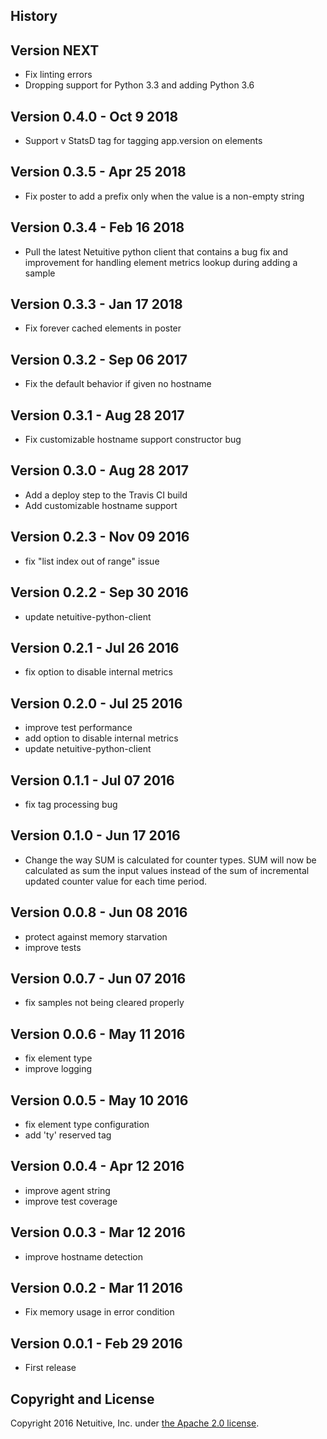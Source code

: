History
-------
Version NEXT
---------------------------
* Fix linting errors
* Dropping support for Python 3.3 and adding Python 3.6

Version 0.4.0 - Oct 9 2018
---------------------------
* Support v StatsD tag for tagging app.version on elements

Version 0.3.5 - Apr 25 2018
---------------------------
* Fix poster to add a prefix only when the value is a non-empty string

Version 0.3.4 - Feb 16 2018
---------------------------
* Pull the latest Netuitive python client that contains a bug fix and improvement for handling element metrics lookup during adding a sample

Version 0.3.3 - Jan 17 2018
---------------------------
* Fix forever cached elements in poster

Version 0.3.2 - Sep 06 2017
---------------------------
* Fix the default behavior if given no hostname

Version 0.3.1 - Aug 28 2017
---------------------------
* Fix customizable hostname support constructor bug

Version 0.3.0 - Aug 28 2017
---------------------------
* Add a deploy step to the Travis CI build
* Add customizable hostname support

Version 0.2.3 - Nov 09 2016
---------------------------
* fix "list index out of range" issue

Version 0.2.2 - Sep 30 2016
---------------------------
* update netuitive-python-client

Version 0.2.1 - Jul 26 2016
---------------------------
* fix option to disable internal metrics

Version 0.2.0 - Jul 25 2016
---------------------------
* improve test performance
* add option to disable internal metrics
* update netuitive-python-client

Version 0.1.1 - Jul 07 2016
---------------------------
* fix tag processing bug

Version 0.1.0 - Jun 17 2016
---------------------------
* Change the way SUM is calculated for counter types. SUM will now be calculated as sum the input values instead of the sum of incremental updated counter value for each time period.

Version 0.0.8 - Jun 08 2016
---------------------------
* protect against memory starvation
* improve tests

Version 0.0.7 - Jun 07 2016
---------------------------
* fix samples not being cleared properly

Version 0.0.6 - May 11 2016
---------------------------
* fix element type
* improve logging

Version 0.0.5 - May 10 2016
---------------------------
* fix element type configuration
* add 'ty' reserved tag

Version 0.0.4 - Apr 12 2016
---------------------------
* improve agent string
* improve test coverage

Version 0.0.3 - Mar 12 2016
---------------------------
* improve hostname detection

Version 0.0.2 - Mar 11 2016
---------------------------

* Fix memory usage in error condition

Version 0.0.1 - Feb 29 2016
---------------------------

* First release



Copyright and License
---------------------

Copyright 2016 Netuitive, Inc. under [the Apache 2.0 license](LICENSE).

